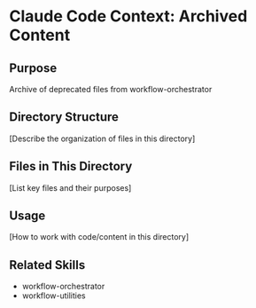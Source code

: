 # Claude Code Context: Archived Content

## Purpose

Archive of deprecated files from workflow-orchestrator

## Directory Structure

[Describe the organization of files in this directory]

## Files in This Directory

[List key files and their purposes]

## Usage

[How to work with code/content in this directory]

## Related Skills

- workflow-orchestrator
- workflow-utilities
